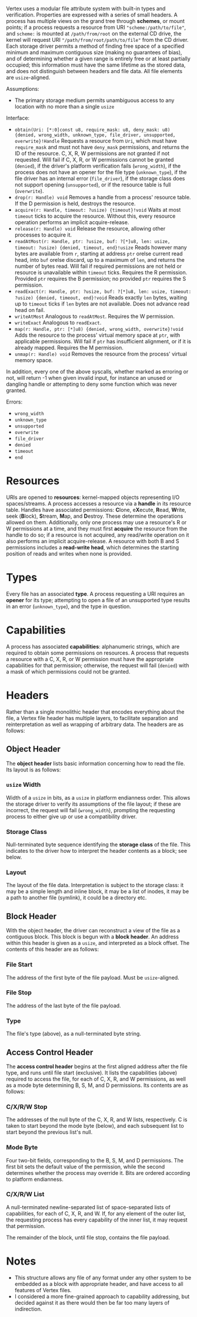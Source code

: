 Vertex uses a modular file attribute system with built-in types and verification. Properties are expressed with a series of small headers. A process has multiple views on the grand tree through **schemes**, or mount points; if a process requests a resource from URI `"scheme:/path/to/file"`, and `scheme:` is mounted at `/path/from/root` on the external CD drive, the kernel will request URI `"/path/from/root/path/to/file"` from the CD driver. Each storage driver permits a method of finding free space of a specified minimum and maximum contiguous size (making no guarantees of bias), and of determining whether a given range is entirely free or at least partially occupied; this information must have the same lifetime as the stored data, and does not distinguish between headers and file data. All file elements are `usize`-aligned.

Assumptions:
- The primary storage medium permits unambiguous access to any location with no more than a single `usize`

Interface:
- `obtain(Uri: [*:0]const u8, require_mask: u8, deny_mask: u8) {denied, wrong_width, unknown_type, file_driver, unsupported, overwrite}!Handle`
Requests a resource from `Uri`, which must have `require_mask` and must not have `deny_mask` permissions, and returns the ID of the resource. C, X, R, W permissions are not granted if not requested. Will fail if C, X, R, or W permissions cannot be granted (`denied`), if the driver's platform verification fails (`wrong_width`), if the process does not have an opener for the file type (`unknown_type`), if the file driver has an internal error (`file_driver`), if the storage class does not support opening (`unsupported`), or if the resource table is full (`overwrite`).
- `drop(r: Handle) void`
Removes a handle from a process' resource table. If the D permission is held, destroys the resource.
- `acquire(r: Handle, timeout: ?usize) {timeout}!void`
Waits at most `timeout` ticks to acquire the resource. Without this, every resource operation performs an implicit acquire-release.
- `release(r: Handle) void`
Release the resource, allowing other processes to acquire it.
- `readAtMost(r: Handle, ptr: ?usize, buf: ?[*]u8, len: usize, timeout: ?usize) {denied, timeout, end}!usize`
Reads however many bytes are available from `r`, starting at address `ptr` orelse current read head, into `buf` orelse discard, up to a maximum of `len`, and returns the number of bytes read. Will fail if required permissions are not held or resource is unavailable within `timeout` ticks. Requires the R permission. Provided `ptr` requires the B permission; no provided `ptr` requires the S permission.
- `readExact(r: Handle, ptr: ?usize, buf: ?[*]u8, len: usize, timeout: ?usize) {denied, timeout, end}!void`
Reads exactly `len` bytes, waiting up to `timeout` ticks if `len` bytes are not available. Does not advance read head on fail.
- `writeAtMost`
Analogous to `readAtMost`. Requires the W permission.
- `writeExact`
Analogous to `readExact`.
- `map(r: Handle, ptr: [*]u8) {denied, wrong_width, overwrite}!void`
Adds the resource to the process' virtual memory space at `ptr`, with applicable permissions. Will fail if `ptr` has insufficient alignment, or if it is already mapped. Requires the M permission.
- `unmap(r: Handle) void`
Removes the resource from the process' virtual memory space.

In addition, every one of the above syscalls, whether marked as erroring or not, will return -1 when given invalid input, for instance an unused or dangling handle or attempting to deny some function which was never granted.

Errors:
- `wrong_width`
- `unknown_type`
- `unsupported`
- `overwrite`
- `file_driver`
- `denied`
- `timeout`
- `end`

# Resources
URIs are opened to **resources**: kernel-mapped objects representing I/O spaces/streams. A process accesses a resource via a **handle** in its resource table. Handles have associated permissions: **C**lone, e**X**ecute, **R**ead, **W**rite, seek (**B**lock), **S**tream, **M**ap, and **D**estroy. These determine the operations allowed on them. Additionally, only one process may use a resource's R or W permissions at a time, and they must first **acquire** the resource from the handle to do so; if a resource is not acquired, any read/write operation on it also performs an implicit acquire-release. A resource with both B and S permissions includes a **read-write head**, which determines the starting position of reads and writes when none is provided.

# Types
Every file has an associated **type**. A process requesting a URI requires an **opener** for its type; attempting to open a file of an unsupported type results in an error (`unknown_type`), and the type in question.

# Capabilities
A process has associated **capabilities**: alphanumeric strings, which are required to obtain some permissions on resources. A process that requests a resource with a C, X, R, or W permission must have the appropriate capabilities for that permission; otherwise, the request will fail (`denied`) with a mask of which permissions could not be granted.

# Headers
Rather than a single monolithic header that encodes everything about the file, a Vertex file header has multiple layers, to facilitate separation and reinterpretation as well as wrapping of arbitrary data. The headers are as follows:

## Object Header
The **object header** lists basic information concerning how to read the file. Its layout is as follows:

### `usize` Width
Width of a `usize` in bits, as a `usize` in platform endianness order. This allows the storage driver to verify its assumptions of the file layout; if these are incorrect, the request will fail (`wrong_width`), prompting the requesting process to either give up or use a compatibility driver.

### Storage Class
Null-terminated byte sequence identifying the **storage class** of the file. This indicates to the driver how to interpret the header contents as a block; see below.

### Layout
The layout of the file data. Interpretation is subject to the storage class: it may be a simple length and inline block, it may be a list of inodes, it may be a path to another file (symlink), it could be a directory etc.

## Block Header
With the object header, the driver can reconstruct a view of the file as a contiguous block. This block is begun with a **block header**. An address within this header is given as a `usize`, and interpreted as a block offset. The contents of this header are as follows:

### File Start
The address of the first byte of the file payload. Must be `usize`-aligned.

### File Stop
The address of the last byte of the file payload.

### Type
The file's type (above), as a null-terminated byte string.

## Access Control Header
The **access control header** begins at the first aligned address after the file type, and runs until file start (exclusive). It lists the capabilities (above) required to access the file, for each of C, X, R, and W permissions, as well as a mode byte determining B, S, M, and D permissions. Its contents are as follows:

### C/X/R/W Stop
The addresses of the null byte of the C, X, R, and W lists, respectively. C is taken to start beyond the mode byte (below), and each subsequent list to start beyond the previous list's null.

### Mode Byte
Four two-bit fields, corresponding to the B, S, M, and D permissions. The first bit sets the default value of the permission, while the second determines whether the process may override it. Bits are ordered according to platform endianness.

### C/X/R/W List
A null-terminated newline-separated list of space-separated lists of capabilities, for each of C, X, R, and W. If, for any element of the outer list, the requesting process has every capability of the inner list, it may request that permission.

The remainder of the block, until file stop, contains the file payload.

# Notes
- This structure allows any file of any format under any other system to be embedded as a block with appropriate header, and have access to all features of Vertex files.
- I considered a more fine-grained approach to capability addressing, but decided against it as there would then be far too many layers of indirection.
